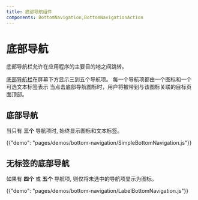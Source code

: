```yaml
---
title: 底部导航组件
components: BottomNavigation,BottomNavigationAction
---
```

# 底部导航

<p class="description">底部导航栏允许在应用程序的主要目的地之间跳转。</p>

[底部导航栏](https://material.io/design/components/bottom-navigation.html)在屏幕下方显示三到五个导航项。 每一个导航项都由一个图标和一个可选文本标签表示 当点击底部导航图标时，用户将被带到与该图标关联的目标页面顶部。

## 底部导航

当只有 **三个** 导航项时, 始终显示图标和文本标签。

{{"demo": "pages/demos/bottom-navigation/SimpleBottomNavigation.js"}}

## 无标签的底部导航

如果有 **四个** 或 **五个** 导航项, 则仅将未选中的导航项显示为图标。

{{"demo": "pages/demos/bottom-navigation/LabelBottomNavigation.js"}}